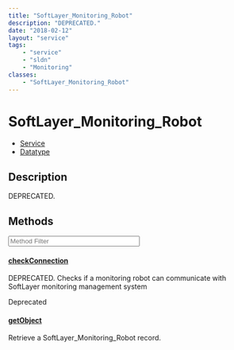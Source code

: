 ```yaml
---
title: "SoftLayer_Monitoring_Robot"
description: "DEPRECATED."
date: "2018-02-12"
layout: "service"
tags:
    - "service"
    - "sldn"
    - "Monitoring"
classes:
    - "SoftLayer_Monitoring_Robot"
---
```

# SoftLayer_Monitoring_Robot
<div id='service-datatype'>
    <ul id='sldn-reference-tabs'>
    <li id='service'> <a href='/reference/services/SoftLayer_Monitoring_Robot' >Service</a></li>    <li id='datatype'> <a href='/reference/datatypes/SoftLayer_Monitoring_Robot' >Datatype</a></li>
    </ul>
</div>

## Description


DEPRECATED. 



        
<div id="properties" class="content service-content">

## Methods

<div class="view-filters">
    <div class="clearfix">
        <div class="search-input-box">
            <input placeholder="Method Filter" onkeyup="titleSearch(inputId='edit-combine', divId='method-div', elementClass='method-row')" 
                type="text" id="edit-combine" value="" size="30" maxlength="128" class="form-text">
        </div>
    </div>
</div>

<div id="method-div">

<div class="method-row deprecated">

#### [checkConnection](/reference/services/SoftLayer_Monitoring_Robot/checkConnection)
DEPRECATED. Checks if a monitoring robot can communicate with SoftLayer monitoring management system 

<span class="deprecation-label">Deprecated  </span>


</div>

<div class="method-row">

#### [getObject](/reference/services/SoftLayer_Monitoring_Robot/getObject)
Retrieve a SoftLayer_Monitoring_Robot record.

</div>
</div>

</div>

